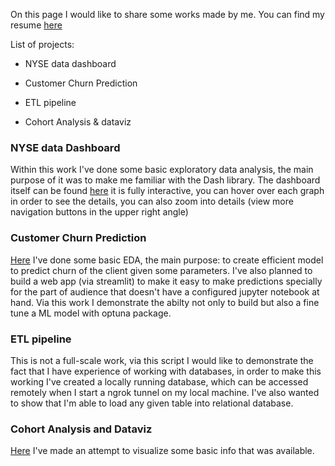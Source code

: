 On this page I would like to share some works made by me. You can find my resume [here](https://spb.hh.ru/resume/03d9e35dff096d7a650039ed1f4e4e39726f7a?hhtmFrom=account_login)

List of projects:

- NYSE data dashboard

- Customer Churn Prediction

- ETL pipeline

- Cohort Analysis & dataviz

### NYSE data Dashboard

Within this work I've  done some basic exploratory data analysis, the main purpose of it was to make me familiar with the Dash library. The dashboard itself can be found [here](https://nyse-data.herokuapp.com/) it is fully interactive, you can hover over each graph in order to see the details, you can also zoom into details (view more navigation buttons in the upper right angle)

### Customer Churn Prediction

[Here](churn-analysis.html) I've done some basic EDA, the main purpose: to create efficient model to predict churn of the client given some parameters. I've also planned to build a web app (via streamlit) to make it easy to make predictions specially for the part of audience that doesn't have a configured jupyter notebook at hand. Via this work I demonstrate the abilty not only to build but also a fine tune a ML model with optuna package.

### ETL pipeline

This is not a full-scale work, via this script I would like to demonstrate the fact that I have experience of working with databases, in order to make this working I've created a locally running database, which can be accessed remotely when I start a ngrok tunnel on my local machine. I've also wanted to show that I'm able to load any given table into relational database.

### Cohort Analysis and Dataviz

[Here](cohort-analysis.html) I've made an attempt to visualize some basic info that was available.
